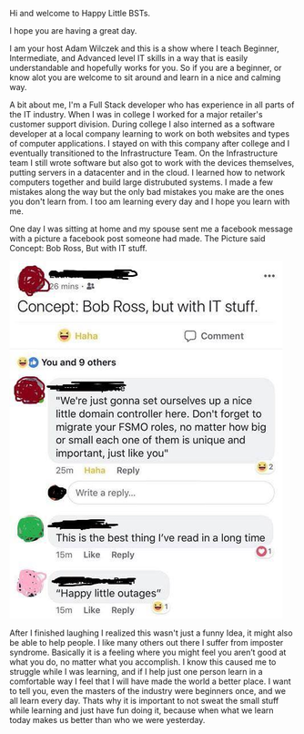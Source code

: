 Hi and welcome to Happy Little BSTs.
 
 I hope you are having a great day.
 
  I am your host Adam Wilczek and this is a show where I teach Beginner, Intermediate, and Advanced level IT skills in a way that is easily understandable and hopefully works for you. So if you are a beginner, or know alot you are welcome to sit around and learn in a nice and calming way. 
  
  A bit about me, I'm a Full Stack developer who has experience in all parts of the IT industry. When I was in college I worked for a major retailer's customer support division. During college I also interned as a software developer at a local company learning to work on both websites and types of computer applications. I stayed on with this company after college and I eventually transitioned to the Infrastructure Team. On the Infrastructure team I still wrote software but also got to work with the devices themselves, putting servers in a datacenter and in the cloud. I learned how to network computers together and build large distrubuted systems. I made a few mistakes along the way but the only bad mistakes you make are the ones you don't learn from. I too am learning every day and I hope you learn with me.
  
  One day I was sitting at home and my spouse sent me a facebook message with a picture a facebook post someone had made. The Picture said Concept: Bob Ross, But with IT stuff. 
  
  ![Hahaha](./FacebookMeme.jpg  "hahaha")
  
  After I finished laughing I realized this wasn't just a funny Idea, it might also be able to help people. I like many others out there I suffer from imposter syndrome. Basically it is a feeling where you might feel you aren’t good at what you do, no matter what you accomplish. I know this caused me to struggle while I was learning, and if I help just one person learn in a comfortable way I feel that I will have made the world a better place. I want to tell you, even the masters of the industry were beginners once, and we all learn every day. Thats why it is important to not sweat the small stuff while learning and just have fun doing it, because when what we learn today makes us better than who we were yesterday.
